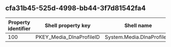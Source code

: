 ## cfa31b45-525d-4998-bb44-3f7d81542fa4

Property identifier | Shell property key | Shell name | Alias
--- | --- | --- | ---
100 | PKEY_Media_DlnaProfileID | System.Media.DlnaProfileID | 

